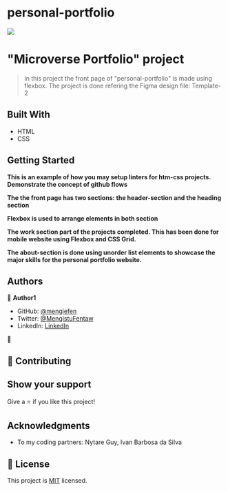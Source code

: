 # personal-portfolio

![](https://img.shields.io/badge/Microverse-blueviolet)

# "Microverse Portfolio" project

> In this project the front page of "personal-portfolio" is made using flexbox.
> The project is done refering the Figma design file: Template-2

## Built With

- HTML
- CSS

## Getting Started

**This is an example of how you may setup linters for htm-css projects.**
**Demonstrate the concept of github flows**

**The the front page has two sections: the header-section and the heading section**

**Flexbox is used to arrange elements in both section**

**The work section part of the projects completed. This has been done for mobile website using Flexbox and CSS Grid.**

**The about-section is done using unorder list elements to showcase the major skills for the personal portfolio website.**

## Authors

👤 **Author1**

- GitHub: [@mengiefen](https://github.com/githubhandle)
- Twitter: [@MengistuFentaw](https://twitter.com/twitterhandle)
- LinkedIn: [LinkedIn](https://www.linkedin.com/in/mengefen/)

👤

## 🤝 Contributing

## Show your support

Give a ⭐️ if you like this project!

## Acknowledgments

- To my coding partners: Nytare Guy, Ivan Barbosa da Silva

## 📝 License

This project is [MIT](./MIT.md) licensed.
